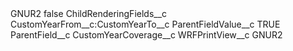 <?xml version="1.0" encoding="UTF-8"?>
<CustomMetadata xmlns="http://soap.sforce.com/2006/04/metadata" xmlns:xsi="http://www.w3.org/2001/XMLSchema-instance" xmlns:xsd="http://www.w3.org/2001/XMLSchema">
    <label>GNUR2</label>
    <protected>false</protected>
    <values>
        <field>ChildRenderingFields__c</field>
        <value xsi:type="xsd:string">CustomYearFrom__c:CustomYearTo__c</value>
    </values>
    <values>
        <field>ParentFieldValue__c</field>
        <value xsi:type="xsd:string">TRUE</value>
    </values>
    <values>
        <field>ParentField__c</field>
        <value xsi:type="xsd:string">CustomYearCoverage__c</value>
    </values>
    <values>
        <field>WRFPrintView__c</field>
        <value xsi:type="xsd:string">GNUR2</value>
    </values>
</CustomMetadata>
